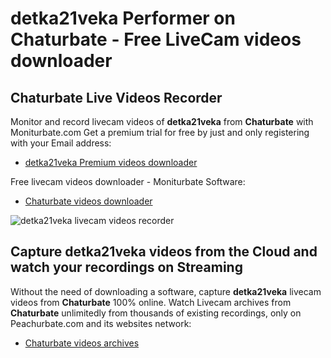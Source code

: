 # detka21veka Performer on Chaturbate - Free LiveCam videos downloader

## Chaturbate Live Videos Recorder

Monitor and record livecam videos of **detka21veka** from **Chaturbate** with Moniturbate.com
Get a premium trial for free by just and only registering with your Email address:
* [detka21veka Premium videos downloader](https://moniturbate.com/request-demo-licence-key.html)

Free livecam videos downloader - Moniturbate Software:
* [Chaturbate videos downloader](https://moniturbate.com/moniturbate-download-software.html)

![detka21veka livecam videos recorder](https://peachurnet.com/templates/moniturbate-software.png)


## Capture detka21veka videos from the Cloud and watch your recordings on Streaming

Without the need of downloading a software, capture **detka21veka** livecam videos from **Chaturbate** 100% online.
Watch Livecam archives from **Chaturbate** unlimitedly from thousands of existing recordings, only on Peachurbate.com and its websites network:
* [Chaturbate videos archives](https://peachurnet.com/)